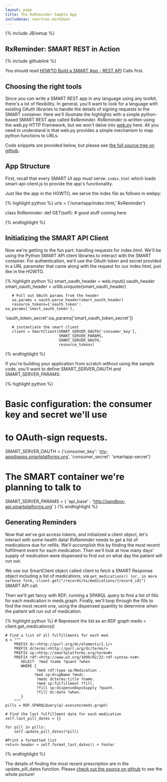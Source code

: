 ```yaml
---
layout: page
title: The RxReminder Sample App
includenav: smartnav.markdown
---
```


{% include JB/setup %}

## RxReminder: SMART REST in Action

<div class='simple_small_box'>{% include githublink %}</div>

You should read [HOWTO Build a SMART App - REST API](../build_a_rest_app) Calls
first.

## Choosing the right tools

Since you can write a SMART REST app in any language using any toolkit, there's
a lot of flexibility. In general, you'll want to look for a language with
existing OAuth libraries to handle the details of signing requests to the SMART
container. Here we'll illustrate the highlights with a simple python-based SMART
REST app called *RxReminder. RxReminder* is written using the web.py HTTP
Framework, but we won't delve into [web.py](http://webpy.org/) here. All you
need to understand is that web.py provides a simple mechanism to map python
functions to URLs.

Code snippets are provided below, but please see [the full source tree on
github](http://github.com/chb/smart_rx_reminder).

## App Structure

First, recall that every SMART UI app must serve: `index.html` which loads
smart-api-client.js to provide the app's functionality.

Just like the app in the HOWTO, we serve the index file as follows in webpy:

{% highlight python %}
  urls = ('/smartapp/index.html,' RxReminder')

  class RxReminder:
    def GET(self):
        # good stuff coming here

{% endhighlight  %}


## Initializing the SMART API Client

Now we're getting to the fun part: handling requests for index.html. We'll be
using the Python SMART API client libraries to interact with the SMART
container. For authentication, we'll use the OAuth token and secret provided in
a URL parameter that came along with the request for our index.html, just like
in the HOWTO.

{% highlight python %}
   smart_oauth_header = web.input().oauth_header
       smart_oauth_header = urllib.unquote(smart_oauth_header)

       # Pull out OAuth params from the header
       oa_params = oauth.parse_header(smart_oauth_header)
       resource_tokens={'oauth_token':       oa_params['smart_oauth_token'],

  'oauth_token_secret':oa_params['smart_oauth_token_secret']}

       # instantiate the smart client
       client = SmartClient(SMART_SERVER_OAUTH['consumer_key'],
                            SMART_SERVER_PARAMS,
                            SMART_SERVER_OAUTH,
                            resource_tokens)
{% endhighlight  %}

If you're building your application from scratch without using the sample code,
you'll want to define SMART_SERVER_OAUTH and SMART_SERVER_PARAMS:

{% highlight python %}
  # Basic configuration:  the consumer key and secret we'll use
  # to OAuth-sign requests.
  SMART_SERVER_OAUTH = {'consumer_key': 'my-app@apps.smartplatforms.org',
                        'consumer_secret': 'smartapp-secret'}


  # The SMART container we're planning to talk to
  SMART_SERVER_PARAMS = {
      'api_base' : 'http://sandbox-api.smartplatforms.org'
  }
{% endhighlight  %}


## Generating Reminders

Now that we've got access tokens, and initialized a client object, let's
interact with some health data! *RxReminder* needs to get a list of medications
due for refills. We'll accomplish this by finding the most recent fulfillment
event for each medication. Then we'll look at how many days' supply of
medication were dispensed to find out on what day the patient will run out.

We use our SmartClient object called client to fetch a SMART Response object
including a list of medications, via `get_medications() (or, in more
verbose form, client.get("/records/%s/medications/{record_id}")` SMART API call.

Then we'll get fancy with RDF, running a SPARQL query to find a list of fills
for each medication in meds.graph. Finally, we'll loop through the fills to find
the most recent one, using the dispensed quantity to determine when the patient
will run out of medication.


{% highlight python %}
    # Represent the list as an RDF graph
    meds = client.get_medications()

    # Find a list of all fulfillments for each med.
    q = """
        PREFIX dc:<http://purl.org/dc/elements/1.1/>
        PREFIX dcterms:<http://purl.org/dc/terms/>
        PREFIX sp:<http://smartplatforms.org/terms#>
        PREFIX rdf:<http://www.w3.org/1999/02/22-rdf-syntax-ns#>
           SELECT  ?med ?name ?quant ?when
           WHERE {
                  ?med rdf:type sp:Medication .
                 ?med sp:drugName ?medc.
                  ?medc dcterms:title ?name.
                  ?med sp:fulfillment ?fill.
                  ?fill sp:dispenseDaysSupply ?quant.
                  ?fill dc:date ?when.
           }
        """
    pills = RDF.SPARQLQuery(q).execute(meds.graph)

    # Find the last fulfillment date for each medication
    self.last_pill_dates = {}

    for pill in pills:
        self.update_pill_dates(*pill)

    #Print a formatted list
    return header + self.format_last_dates() + footer
{% endhighlight  %}

The details of finding the most recent prescription are in the update_pill_dates
function. Please [check out the source on github](http://github.com/chb/smart_rx_reminder)
to see the whole picture!
